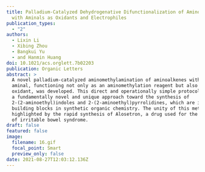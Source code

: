 ```yaml
---
title: Palladium-Catalyzed Dehydrogenative Difunctionalization of Aminoalkenes
  with Aminals as Oxidants and Electrophiles
publication_types:
  - "2"
authors:
  - Lixin Li
  - Xibing Zhou
  - Bangkui Yu
  - and Hanmin Huang
doi: 10.1021/acs.orglett.7b02203
publication: Organic Letters
abstract: >
  A novel palladium-catalyzed aminomethylamination of aminoalkenes with an
  aminal, functioning not only as an aminomethylation reagent but also as an
  oxidant, was developed. This direct and operationally simple protocol provides
  a fundamentally novel and unique approach toward the synthesis of
  2-(2-aminoethyl)indoles and 2-(2-aminoethyl)pyrrolidines, which are important
  building blocks in synthetic organic chemistry. The unity of this method was
  highlighted by the rapid synthesis of Alosetron, a drug used for the treatment
  of irritable bowel syndrome.
draft: false
featured: false
image:
  filename: 16.gif
  focal_point: Smart
  preview_only: false
date: 2021-08-27T12:03:12.136Z
---
```

